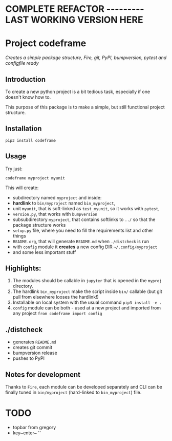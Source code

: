 COMPLETE REFACTOR --------- LAST WORKING VERSION HERE
=====================================================

Project codeframe
=================

*Creates a simple package structure, Fire, git, PyPI, bumpversion,
pytest and configfile ready*

Introduction
------------

To create a new python project is a bit tedious task, especially if one
doesn\'t know how to.

This purpose of this package is to make a simple, but still functional
project structure.

Installation
------------

`pip3 install codeframe`

Usage
-----

Try just:

`codeframe myproject myunit`

This will create:

-   subdirectory named `myproject` and inside:
-   **hardlink** to `bin/myproject` named `bin_myproject`,
-   unit `myunit`, that is soft-linked as `test_myunit`, so it works
    with `pytest`,
-   `version.py`, that works with `bumpversion`
-   subsubdirectory `myproject`, that contains softlinks to `../` so
    that the package structure works
-   `setup.py` file, where you need to fill the requirements list and
    other things
-   `README.org`, that will generate `README.md` when `./distcheck` is
    run
-   with `config` module it **creates** a new config DIR
    `~/.config/myproject`
-   and some less important stuff

Highlights:
-----------

1.  The modules should be callable in `jupyter` that is opened in the
    `myproj` directory.
2.  The hardlink `bin_myproject` make the script inside `bin/` callable
    (but git pull from elsewhere looses the hardlink!)
3.  Installable on local system with the usual command
    `pip3 install -e .`
4.  `config` module can be both - used at a new project and imported
    from any project `from codeframe import config`

./distcheck
-----------

-   generates `README.md`
-   creates git commit
-   bumpversion release
-   pushes to PyPI

Notes for development
---------------------

Thanks to `Fire`, each module can be developed separately and CLI can be
finally tuned in `bin/myproject` (hard-linked to `bin_myproject`) file.

TODO
====

-   topbar from gregory
-   key~enter~ \'\'
